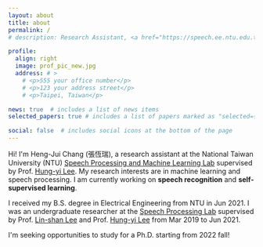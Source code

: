 ```yaml
---
layout: about
title: about
permalink: /
# description: Research Assistant, <a href="https://speech.ee.ntu.edu.tw/~hylee/" target="_blank" rel="noopener">Speech Processing and Machine Learning Lab</a>, National Taiwan University.

profile:
  align: right
  image: prof_pic_new.jpg
  address: # >
    # <p>555 your office number</p>
    # <p>123 your address street</p>
    # <p>Taipei, Taiwan</p>

news: true  # includes a list of news items
selected_papers: true # includes a list of papers marked as "selected={true}"

social: false  # includes social icons at the bottom of the page
---
```


Hi! I'm Heng-Jui Chang (張恆瑞), a research assistant at the National Taiwan University (NTU) <a href="https://speech.ee.ntu.edu.tw/~hylee/" target="_blank" rel="noopener">Speech Processing and Machine Learning Lab</a> supervised by Prof. <a href="https://speech.ee.ntu.edu.tw/~hylee/" target="_blank" rel="noopener">Hung-yi Lee</a>.
My research interests are in machine learning and speech processing.
I am currently working on **speech recognition** and **self-supervised learning**.

I received my B.S. degree in Electrical Engineering from NTU in Jun 2021.
I was an undergraduate researcher at the <a href="https://speech.ee.ntu.edu.tw/" target="_blank" rel="noopener">Speech Processing Lab</a> supervised by Prof. <a href="http://speech.ee.ntu.edu.tw/previous_version/lslNew.htm" target="_blank" rel="noopener">Lin-shan Lee</a> and Prof. <a href="https://speech.ee.ntu.edu.tw/~hylee/" target="_blank" rel="noopener">Hung-yi Lee</a> from Mar 2019 to Jun 2021.

I'm seeking opportunities to study for a Ph.D. starting from 2022 fall!
